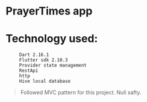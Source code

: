 # PrayerTimes app

# Technology used: 
         Dart 2.16.1 
         Flutter sdk 2.10.3
         Provider state management
         RestApi
         http
         Hive local database
         

 > Followed MVC pattern for this project.
 > Null safty.
